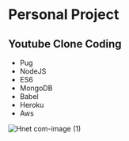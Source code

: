 # Personal Project
## Youtube Clone Coding

- Pug
- NodeJS
- ES6
- MongoDB
- Babel
- Heroku
- Aws


![Hnet com-image (1)](https://user-images.githubusercontent.com/79802132/149350349-f0bb0698-265f-4ae7-938c-091facce3bc7.gif)
